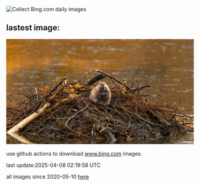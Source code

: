 ![Collect Bing.com daily images](https://github.com/counter2015/bing-daily-images/workflows/Collect%20Bing.com%20daily%20images/badge.svg)
## lastest image:
![](images/img.jpg)

use github actions to download www.bing.com images.

last update:2025-04-08 02:19:58 UTC

all images since 2020-05-10 [here](https://github.com/counter2015/bing-daily-images/tree/master/images) 
